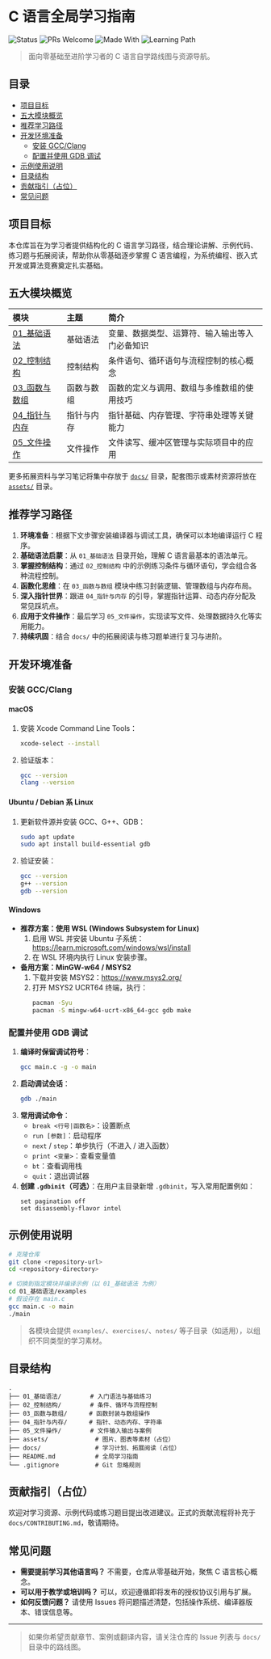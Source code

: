 # C 语言全局学习指南

![Status](https://img.shields.io/badge/status-active-brightgreen)
![PRs Welcome](https://img.shields.io/badge/PRs-welcome-blue)
![Made With](https://img.shields.io/badge/made%20with-C-orange)
![Learning Path](https://img.shields.io/badge/learning-path-success)

> 面向零基础至进阶学习者的 C 语言自学路线图与资源导航。

## 目录
- [项目目标](#项目目标)
- [五大模块概览](#五大模块概览)
- [推荐学习路径](#推荐学习路径)
- [开发环境准备](#开发环境准备)
  - [安装 GCC/Clang](#安装-gccclang)
  - [配置并使用 GDB 调试](#配置并使用-gdb-调试)
- [示例使用说明](#示例使用说明)
- [目录结构](#目录结构)
- [贡献指引（占位）](#贡献指引占位)
- [常见问题](#常见问题)

## 项目目标
本仓库旨在为学习者提供结构化的 C 语言学习路径，结合理论讲解、示例代码、练习题与拓展阅读，帮助你从零基础逐步掌握 C 语言编程，为系统编程、嵌入式开发或算法竞赛奠定扎实基础。

## 五大模块概览
| 模块 | 主题 | 简介 |
| :-- | :-- | :-- |
| [01_基础语法](01_基础语法/README.md) | 基础语法 | 变量、数据类型、运算符、输入输出等入门必备知识 |
| [02_控制结构](02_控制结构/README.md) | 控制结构 | 条件语句、循环语句与流程控制的核心概念 |
| [03_函数与数组](03_函数与数组/README.md) | 函数与数组 | 函数的定义与调用、数组与多维数组的使用技巧 |
| [04_指针与内存](04_指针与内存/README.md) | 指针与内存 | 指针基础、内存管理、字符串处理等关键能力 |
| [05_文件操作](05_文件操作/README.md) | 文件操作 | 文件读写、缓冲区管理与实际项目中的应用 |

更多拓展资料与学习笔记将集中存放于 [`docs/`](docs/README.md) 目录，配套图示或素材资源将放在 [`assets/`](assets/) 目录。

## 推荐学习路径
1. **环境准备**：根据下文步骤安装编译器与调试工具，确保可以本地编译运行 C 程序。
2. **基础语法启蒙**：从 `01_基础语法` 目录开始，理解 C 语言最基本的语法单元。
3. **掌握控制结构**：通过 `02_控制结构` 中的示例练习条件与循环语句，学会组合各种流程控制。
4. **函数化思维**：在 `03_函数与数组` 模块中练习封装逻辑、管理数组与内存布局。
5. **深入指针世界**：跟进 `04_指针与内存` 的引导，掌握指针运算、动态内存分配及常见踩坑点。
6. **应用于文件操作**：最后学习 `05_文件操作`，实现读写文件、处理数据持久化等实用能力。
7. **持续巩固**：结合 `docs/` 中的拓展阅读与练习题单进行复习与进阶。

## 开发环境准备

### 安装 GCC/Clang
#### macOS
1. 安装 Xcode Command Line Tools：
   ```bash
   xcode-select --install
   ```
2. 验证版本：
   ```bash
   gcc --version
   clang --version
   ```

#### Ubuntu / Debian 系 Linux
1. 更新软件源并安装 GCC、G++、GDB：
   ```bash
   sudo apt update
   sudo apt install build-essential gdb
   ```
2. 验证安装：
   ```bash
   gcc --version
   g++ --version
   gdb --version
   ```

#### Windows
- **推荐方案：使用 WSL (Windows Subsystem for Linux)**
  1. 启用 WSL 并安装 Ubuntu 子系统：<https://learn.microsoft.com/windows/wsl/install>
  2. 在 WSL 环境内执行 Linux 安装步骤。
- **备用方案：MinGW-w64 / MSYS2**
  1. 下载并安装 MSYS2：<https://www.msys2.org/>
  2. 打开 MSYS2 UCRT64 终端，执行：
     ```bash
     pacman -Syu
     pacman -S mingw-w64-ucrt-x86_64-gcc gdb make
     ```

### 配置并使用 GDB 调试
1. **编译时保留调试符号**：
   ```bash
   gcc main.c -g -o main
   ```
2. **启动调试会话**：
   ```bash
   gdb ./main
   ```
3. **常用调试命令**：
   - `break <行号|函数名>`：设置断点
   - `run [参数]`：启动程序
   - `next` / `step`：单步执行（不进入 / 进入函数）
   - `print <变量>`：查看变量值
   - `bt`：查看调用栈
   - `quit`：退出调试器
4. **创建 `.gdbinit`（可选）**：在用户主目录新增 `.gdbinit`，写入常用配置例如：
   ```
   set pagination off
   set disassembly-flavor intel
   ```

## 示例使用说明
```bash
# 克隆仓库
git clone <repository-url>
cd <repository-directory>

# 切换到指定模块并编译示例（以 01_基础语法 为例）
cd 01_基础语法/examples
# 假设存在 main.c
gcc main.c -o main
./main
```
> 各模块会提供 `examples/`、`exercises/`、`notes/` 等子目录（如适用），以组织不同类型的学习素材。

## 目录结构
```
.
├── 01_基础语法/        # 入门语法与基础练习
├── 02_控制结构/        # 条件、循环与流程控制
├── 03_函数与数组/      # 函数封装与数组操作
├── 04_指针与内存/      # 指针、动态内存、字符串
├── 05_文件操作/        # 文件输入输出与案例
├── assets/             # 图片、图表等素材（占位）
├── docs/               # 学习计划、拓展阅读（占位）
├── README.md           # 全局学习指南
└── .gitignore          # Git 忽略规则
```

## 贡献指引（占位）
欢迎对学习资源、示例代码或练习题目提出改进建议。正式的贡献流程将补充于 `docs/CONTRIBUTING.md`，敬请期待。

## 常见问题
- **需要提前学习其他语言吗？** 不需要，仓库从零基础开始，聚焦 C 语言核心概念。
- **可以用于教学或培训吗？** 可以，欢迎遵循即将发布的授权协议引用与扩展。
- **如何反馈问题？** 请使用 Issues 将问题描述清楚，包括操作系统、编译器版本、错误信息等。

---

> 如果你希望贡献章节、案例或翻译内容，请关注仓库的 Issue 列表与 `docs/` 目录中的路线图。
